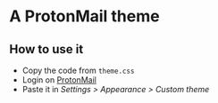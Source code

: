 # A ProtonMail theme

## How to use it
+ Copy the code from `theme.css`
+ Login on [ProtonMail](https://protonmail.com/)
+ Paste it in *Settings > Appearance > Custom theme*

